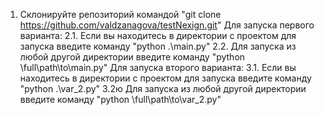 1. Склонируйте репозиторий командой "git clone https://github.com/valdzanagova/testNexign.git"
Для запуска первого варианта:
2.1. Если вы находитесь в директории с проектом для запуска введите команду "python .\main.py"
2.2. Для запуска из любой другой директории введите команду "python \full\path\to\main.py"
Для запуска второго варианта:
3.1. Если вы находитесь в директории с проектом для запуска введите команду "python .\var_2.py"
3.2ю Для запуска из любой другой директории введите команду "python \full\path\to\var_2.py"